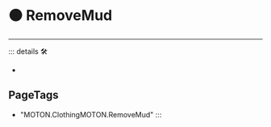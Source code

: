 # 🟠 <motor>RemoveMud</motor>

---

<!-- =================================================== -->
<!-- =================================================== -->
<!-- =================================================== -->
<!-- =================================================== -->
<!-- =================================================== -->
::: details 🛠

-

<h2>PageTags</h2>

- "MOTON.ClothingMOTON.RemoveMud"
:::
